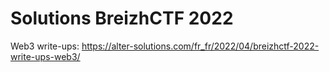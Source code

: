 # Solutions BreizhCTF 2022

Web3 write-ups: https://alter-solutions.com/fr_fr/2022/04/breizhctf-2022-write-ups-web3/
